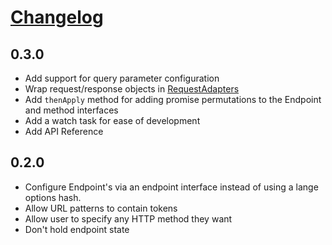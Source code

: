 # [Changelog](https://github.com/kahnjw/endpoints/releases)

## 0.3.0

* Add support for query parameter configuration
* Wrap request/response objects in [RequestAdapters](https://github.com/kahnjw/RequestAdapter/)
* Add `thenApply` method for adding promise permutations to the Endpoint and
method interfaces
* Add a watch task for ease of development
* Add API Reference

## 0.2.0

* Configure Endpoint's via an endpoint interface instead of using a lange
options hash.
* Allow URL patterns to contain tokens
* Allow user to specify any HTTP method they want
* Don't hold endpoint state
